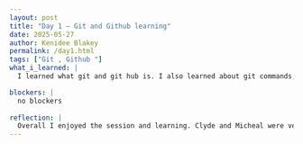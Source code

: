 ```yaml
---
layout: post
title: "Day 1 – Git and Github learning"
date: 2025-05-27
author: Kenidee Blakey
permalink: /day1.html
tags: ["Git , Github "]
what_i_learned: |
  I learned what git and git hub is. I also learned about git commands, commit and distributed version control systems. The speed networking was fun because I met many people in the program and discovered commonalities.

blockers: |
  no blockers 
  
reflection: |
  Overall I enjoyed the session and learning. Clyde and Micheal were very informative and they are easy to learn from. I thought Ai would be hard but so far I am getting the hang of the systems.
---
```

